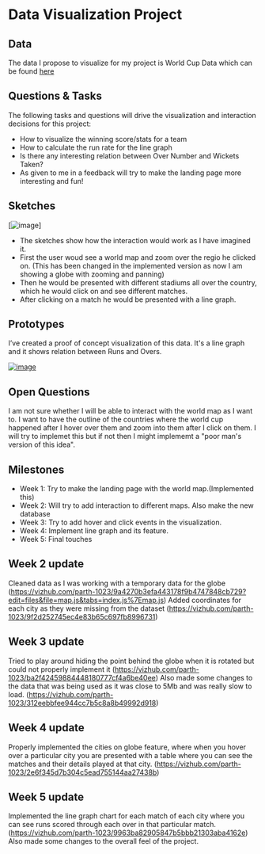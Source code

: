 # Data Visualization Project

## Data

The data I propose to visualize for my project is World Cup Data which can be found [here](https://www.kaggle.com/datasets/akshatkjain/icc-world-cup-2007-2023-over-by-over-summary)


## Questions & Tasks

The following tasks and questions will drive the visualization and interaction decisions for this project:

 * How to visualize the winning score/stats for a team
 * How to calculate the run rate for the line graph
 * Is there any interesting relation between Over Number and Wickets Taken?
 * As given to me in a feedback will try to make the landing page more interesting and fun!

## Sketches

[![image](https://github.com/parth-1023/dataviz-project-template-proposal/blob/master/sketches.jpg)]

 * The sketches show how the interaction would work as I have imagined it.
 * First the user woud see a world map and zoom over the regio he clicked on. (This has been changed in the implemented version as now I am showing a globe with zooming and panning)
 * Then he would be presented with different stadiums all over the country, which he would click on and see different matches.
 * After clicking on a match he would be presented with a line graph.


## Prototypes

I’ve created a proof of concept visualization of this data. It's a line graph and it shows relation between Runs and Overs.

[![image](https://github.com/parth-1023/dataviz-project-template-proposal/blob/master/graph.jpeg)](https://vizhub.com/parth-1023/c5cca3103fb344e7a1f38bfd0199f626)


## Open Questions
I am not sure whether I will be able to interact with the world map as I want to. I want to have the outline of the countries where the world cup happened after I hover over them and zoom into them after I click on them.
I will try to implemet this but if not then I might implememt a "poor man's version of this idea".

## Milestones

 * Week 1:
   Try to make the landing page with the world map.(Implemented this)
 * Week 2:
   Will try to add interaction to different maps. Also make the new database
 * Week 3:
   Try to add hover and click events in the visualization.
 * Week 4:
   Implement line graph and its feature.
 * Week 5:
   Final touches

## Week 2 update
Cleaned data as I was working with a temporary data for the globe (https://vizhub.com/parth-1023/9a4270b3efa443178f9b4747848cb729?edit=files&file=map.js&tabs=index.js%7Emap.js)
Added coordinates for each city as they were missing from the dataset (https://vizhub.com/parth-1023/9f2d252745ec4e83b65c697fb8996731)

## Week 3 update 
Tried to play around hiding the point behind the globe when it is rotated but could not properly implement it
(https://vizhub.com/parth-1023/ba2f42459884448180777cf4a6be40ee)
Also made some changes to the data that was being used as it was close to 5Mb and was really slow to load.
(https://vizhub.com/parth-1023/312eebbfee944cc7b5c8a8b49992d918)

## Week 4 update 
Properly implemented the cities on globe feature, where when you hover over a particular city you are presented with a table where you can see the matches and their details played at that city.
(https://vizhub.com/parth-1023/2e6f345d7b304c5ead755144aa27438b)

## Week 5 update
Implemented the line graph chart for each match of each city where you can see runs scored through each over in that particular match.
(https://vizhub.com/parth-1023/9963ba82905847b5bbb21303aba4162e)
Also made some changes to the overall feel of the project.

